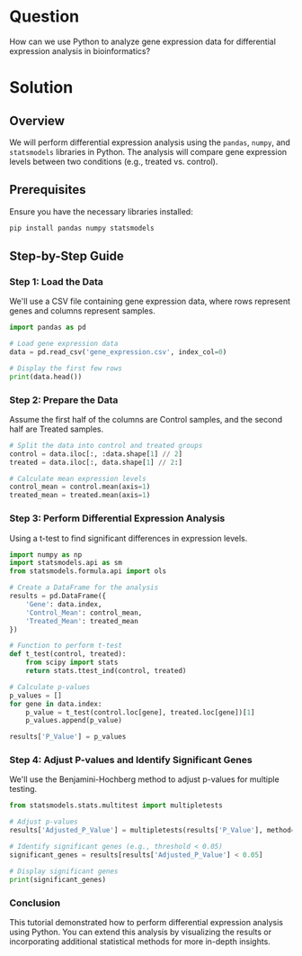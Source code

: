 # Question
How can we use Python to analyze gene expression data for differential expression analysis in bioinformatics?

# Solution

## Overview
We will perform differential expression analysis using the `pandas`, `numpy`, and `statsmodels` libraries in Python. The analysis will compare gene expression levels between two conditions (e.g., treated vs. control).

## Prerequisites
Ensure you have the necessary libraries installed:

```bash
pip install pandas numpy statsmodels
```

## Step-by-Step Guide

### Step 1: Load the Data
We'll use a CSV file containing gene expression data, where rows represent genes and columns represent samples.

```python
import pandas as pd

# Load gene expression data
data = pd.read_csv('gene_expression.csv', index_col=0)

# Display the first few rows
print(data.head())
```

### Step 2: Prepare the Data
Assume the first half of the columns are Control samples, and the second half are Treated samples.

```python
# Split the data into control and treated groups
control = data.iloc[:, :data.shape[1] // 2]
treated = data.iloc[:, data.shape[1] // 2:]

# Calculate mean expression levels
control_mean = control.mean(axis=1)
treated_mean = treated.mean(axis=1)
```

### Step 3: Perform Differential Expression Analysis
Using a t-test to find significant differences in expression levels.

```python
import numpy as np
import statsmodels.api as sm
from statsmodels.formula.api import ols

# Create a DataFrame for the analysis
results = pd.DataFrame({
    'Gene': data.index,
    'Control_Mean': control_mean,
    'Treated_Mean': treated_mean
})

# Function to perform t-test
def t_test(control, treated):
    from scipy import stats
    return stats.ttest_ind(control, treated)

# Calculate p-values
p_values = []
for gene in data.index:
    p_value = t_test(control.loc[gene], treated.loc[gene])[1]
    p_values.append(p_value)

results['P_Value'] = p_values
```

### Step 4: Adjust P-values and Identify Significant Genes
We'll use the Benjamini-Hochberg method to adjust p-values for multiple testing.

```python
from statsmodels.stats.multitest import multipletests

# Adjust p-values
results['Adjusted_P_Value'] = multipletests(results['P_Value'], method='fdr_bh')[1]

# Identify significant genes (e.g., threshold < 0.05)
significant_genes = results[results['Adjusted_P_Value'] < 0.05]

# Display significant genes
print(significant_genes)
```

### Conclusion
This tutorial demonstrated how to perform differential expression analysis using Python. You can extend this analysis by visualizing the results or incorporating additional statistical methods for more in-depth insights.